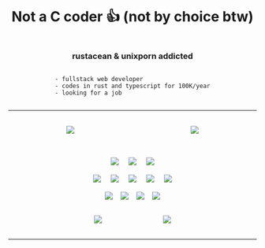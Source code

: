<div style="display: flex; flex-direction: column; justify-content: center; align-items: center;">

# Not a C coder :thumbsup: (not by choice btw)

### rustacean & unixporn addicted

    - fullstack web developer
    - codes in rust and typescript for 100K/year
    - looking for a job

</div>

---

<style>
	#stats {
		display: flex;
		justify-content: space-around;
		align-items: center;
	}
	#links {
		display: flex;
		justify-content: center;
		align-items: center;
	}
	#links a {
		margin: 0 0.5rem;
	}
	#skills {
		display: flex;
		flex-direction: column;
		justify-content: center;
		align-items: center;
		margin: 2rem 0 1rem 0;
	}
	#skills img {
		margin: 0 0.5rem;
	}
	#workflow {
		margin: 1rem;
	}
	#main_repos {
		width: 80%;
		margin: 2rem auto;
		display: flex;
		justify-content: space-evenly;
		align-items: center;
	}
</style>

<br/>
<div id="stats"}>
	<img src="https://github-readme-stats.vercel.app/api?username=kkuriboh&show_icons=true&theme=tokyonight" />
	<img src="https://github-readme-stats.vercel.app/api/top-langs/?username=kkuriboh&layout=compact&theme=tokyonight" />
</div>
<div id="skills">
	<div id="workflow">
		<img src="https://img.shields.io/badge/Artix_Linux-10A0CC?style=for-the-badge&logo=artix-linux&logoColor=white" />
		<img src="https://img.shields.io/badge/NeoVim-%2357A143.svg?&style=for-the-badge&logo=neovim&logoColor=white" />
		<img src="https://img.shields.io/badge/alacritty-F46D01?style=for-the-badge&logo=alacritty&logoColor=white" />
	</div>
	<div id="techs">
		<img src="https://img.shields.io/badge/Rust-000000?style=for-the-badge&logo=rust&logoColor=white" />
		<img src="https://img.shields.io/badge/Lua-2C2D72?style=for-the-badge&logo=lua&logoColor=white" />
		<img src="https://img.shields.io/badge/TypeScript-007ACC?style=for-the-badge&logo=typescript&logoColor=white" />
		<img src="https://img.shields.io/badge/React-20232A?style=for-the-badge&logo=react&logoColor=61DAFB" />
		<img src="https://img.shields.io/badge/Svelte-4A4A55?style=for-the-badge&logo=svelte&logoColor=FF3E00" />
	</div>
</div>
<div id="links">
	<a href="mailto:augustooopieper@gmail.com">
		<img src="https://img.shields.io/badge/Gmail-D14836?style=for-the-badge&logo=gmail&logoColor=white" />
	</a>
	<a href="https://discordapp.com/users/kuriboh#9867">
		<img src="https://img.shields.io/badge/Telegram-2CA5E0?style=for-the-badge&logo=telegram&logoColor=white" />
	</a>
	<a href="https://t.me/kkkktop">
		<img src="https://img.shields.io/badge/Discord-7289DA?style=for-the-badge&logo=discord&logoColor=white"/>
	</a>
	<a href="https://open.spotify.com/user/kme8j10mog5c78i4joxpu2uog?si=f61b3108035e4013">
		<img src="https://img.shields.io/badge/Spotify-1ED760?&style=for-the-badge&logo=spotify&logoColor=white"/>
	</a>
</div>
<div id="main_repos">
	<img src="https://github-readme-stats.vercel.app/api/pin/?username=kkuriboh&repo=resume&theme=tokyonight" />
	<img src="https://github-readme-stats.vercel.app/api/pin/?username=kkuriboh&repo=mydotfiles&theme=tokyonight" />
</div>

---
